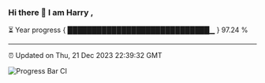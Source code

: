 ### Hi there 👋 I am Harry , 

⏳ Year progress { █████████████████████████████▁ } 97.24 %

---

⏰ Updated on Thu, 21 Dec 2023 22:39:32 GMT

![Progress Bar CI](https://github.com/duykhang68/duykhang68/workflows/Progress%20Bar%20CI/badge.svg)
